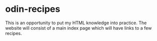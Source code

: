 # odin-recipes
This is an opportunity to put my HTML knowledge into practice.
The website will consist of a main index page which will have links to a few recipes.
